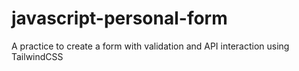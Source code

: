 # javascript-personal-form
A practice to create a form with validation and API interaction using TailwindCSS
